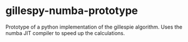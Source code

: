 # gillespy-numba-prototype
Prototype of a python implementation of the gillespie algorithm. Uses the numba JIT compiler to speed up the calculations.
